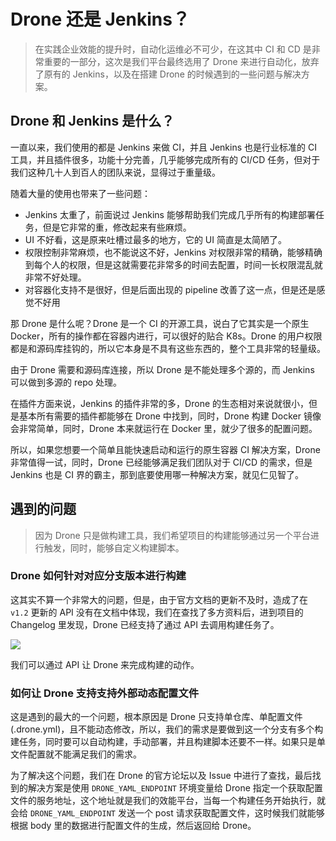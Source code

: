 # Drone 还是 Jenkins？

> 在实践企业效能的提升时，自动化运维必不可少，在这其中 CI 和 CD 是非常重要的一部分，这次是我们平台最终选用了 Drone 来进行自动化，放弃了原有的 Jenkins，以及在搭建 Drone 的时候遇到的一些问题与解决方案。

## Drone 和 Jenkins 是什么？

一直以来，我们使用的都是 Jenkins 来做 CI，并且 Jenkins 也是行业标准的 CI 工具，并且插件很多，功能十分完善，几乎能够完成所有的 CI/CD 任务，但对于我们这种几十人到百人的团队来说，显得过于重量级。

随着大量的使用也带来了一些问题：

- Jenkins 太重了，前面说过 Jenkins 能够帮助我们完成几乎所有的构建部署任务，但是它非常的重，修改起来有些麻烦。
- UI 不好看，这是原来吐槽过最多的地方，它的 UI 简直是太简陋了。
- 权限控制非常麻烦，也不能说这不好，Jenkins 对权限非常的精确，能够精确到每个人的权限，但是这就需要花非常多的时间去配置，时间一长权限混乱就非常不好处理。
- 对容器化支持不是很好，但是后面出现的 pipeline 改善了这一点，但是还是感觉不好用

那 Drone 是什么呢？Drone 是一个 CI 的开源工具，说白了它其实是一个原生 Docker，所有的操作都在容器内进行，可以很好的贴合 K8s。Drone 的用户权限都是和源码库挂钩的，所以它本身是不具有这些东西的，整个工具非常的轻量级。

由于 Drone 需要和源码库连接，所以 Drone 是不能处理多个源的，而 Jenkins 可以做到多源的 repo 处理。

在插件方面来说，Jenkins 的插件非常的多，Drone 的生态相对来说就很小，但是基本所有需要的插件都能够在 Drone 中找到，同时，Drone 构建 Docker 镜像会非常简单，同时，Drone 本来就运行在 Docker 里，就少了很多的配置问题。

所以，如果您想要一个简单且能快速启动和运行的原生容器 CI 解决方案，Drone 非常值得一试，同时，Drone 已经能够满足我们团队对于 CI/CD 的需求，但是 Jenkins 也是 CI 界的霸主，那到底要使用哪一种解决方案，就见仁见智了。

## 遇到的问题

> 因为 Drone 只是做构建工具，我们希望项目的构建能够通过另一个平台进行触发，同时，能够自定义构建脚本。

### Drone 如何针对对应分支版本进行构建

这其实不算一个非常大的问题，但是，由于官方文档的更新不及时，造成了在 `v1.2` 更新的 API 没有在文档中体现，我们在查找了多方资料后，进到项目的 Changelog 里发现，Drone 已经支持了通过 API 去调用构建任务了。

![](/series/company_efficacy/1_2api.png)

我们可以通过 API 让 Drone 来完成构建的动作。

### 如何让 Drone 支持支持外部动态配置文件

这是遇到的最大的一个问题，根本原因是 Drone 只支持单仓库、单配置文件 (.drone.yml)，且不能动态修改，所以，我们的需求是要做到这一个分支有多个构建任务，同时要可以自动构建，手动部署，并且构建脚本还要不一样。如果只是单文件配置就不能满足我们的需求。

为了解决这个问题，我们在 Drone 的官方论坛以及 Issue 中进行了查找，最后找到的解决方案是使用 `DRONE_YAML_ENDPOINT` 环境变量给 Drone 指定一个获取配置文件的服务地址，这个地址就是我们的效能平台，当每一个构建任务开始执行，就会给 `DRONE_YAML_ENDPOINT` 发送一个 post 请求获取配置文件，这时候我们就能够根据 body 里的数据进行配置文件的生成，然后返回给 Drone。
